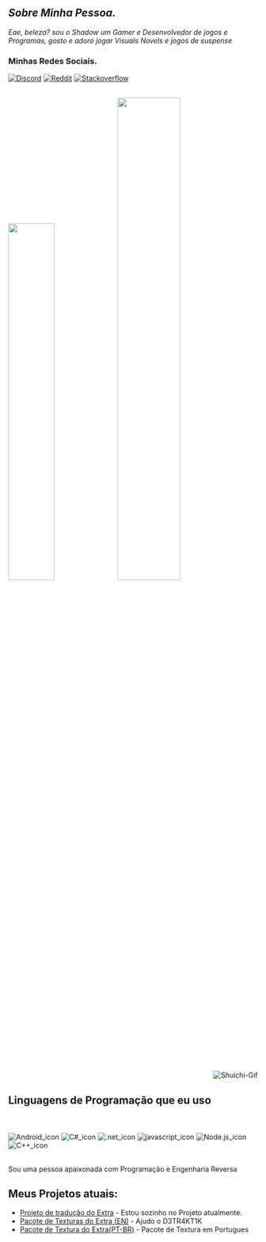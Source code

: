 
## ___Sobre Minha Pessoa.___
 _Eae, beleza? sou o Shadow um Gamer e Desenvolvedor de jogos e Programas, gosto e adoro jogar Visuals Novels e jogos de suspense_
<br/>

### **Minhas Redes Sociais.** 

[![Discord](https://img.shields.io/badge/Discord-7289DA?style=for-the-badge&logo=discord&logoColor=white)](httpps://discord.com)
[![Reddit](https://img.shields.io/badge/Reddit-FF4500?style=for-the-badge&logo=reddit&logoColor=white)](https://rediit)
[![Stackoverflow](https://img.shields.io/badge/Stack_Overflow-FE7A16?style=for-the-badge&logo=stack-overflow&logoColor=white)](stackoverflow)

<div><br/>
    <img height="43%" src="https://github-readme-stats.vercel.app/api?username=shadow-nero&show_icons=true&theme=radical&include_allcomitts=true&cout_private=true"/>
    <img height="50%" src="https://github-readme-stats.vercel.app/api/top-langs/?username=shadow-nero&layout=compact&theme=radical"/>
</div><br/>

<div>
    <img align="right" alt="Shuichi-Gif" src="https://thumbs.gfycat.com/MammothRepulsiveCommongonolek-max-1mb.gif">
</div><br/>


## **Linguagens de Programação que eu uso**
<br/>

<div style="display: incline_block"><br/>
    <img align="center" alt="Android_icon" src="https://img.shields.io/badge/Android-3DDC84?style=for-the-badge&logo=android&logoColor=white" />
    <img align="center" alt="C#_icon" src="https://img.shields.io/badge/C%23-239120?style=for-the-badge&logo=c-sharp&logoColor=white" />
    <img align="center" alt=".net_icon" src="https://img.shields.io/badge/.NET-5C2D91?style=for-the-badge&logo=.net&logoColor=white" />
    <img align="center" alt="javascript_icon" src="https://img.shields.io/badge/JavaScript-F7DF1E?style=for-the-badge&logo=javascript&logoColor=black" />
    <img align="center" alt="Node.js_icon" src="https://img.shields.io/badge/Node.js-43853D?style=for-the-badge&logo=node.js&logoColor=white" />
    <img align="center" alt="C++_icon" src="https://img.shields.io/badge/C%2B%2B-00599C?style=for-the-badge&logo=c%2B%2B&logoColor=white" />
</div><br/>

Sou uma pessoa apaixonada com Programação e Engenharia Reversa
<br/>

## Meus Projetos atuais:

- [Projeto de tradução do Extra]() - Estou sozinho no Projeto atualmente. <br/>
- [Pacote de Texturas do Extra (EN)]() - Ajudo o D3TR4KT1K<br/>
- [Pacote de Textura do Extra(PT-BR)]() - Pacote de Textura em Portugues<br/>


